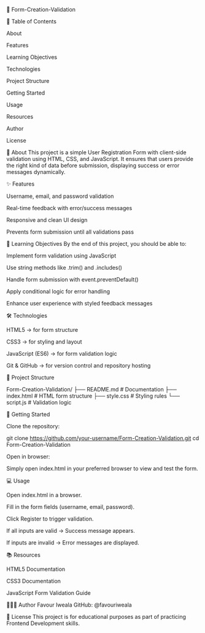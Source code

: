 📝 Form-Creation-Validation

📑 Table of Contents

About

Features

Learning Objectives

Technologies

Project Structure

Getting Started

Usage

Resources

Author

License

📌 About
This project is a simple User Registration Form with client-side validation using HTML, CSS, and JavaScript. It ensures that users provide the right kind of data before submission, displaying success or error messages dynamically.

✨ Features

Username, email, and password validation

Real-time feedback with error/success messages

Responsive and clean UI design

Prevents form submission until all validations pass

🎯 Learning Objectives
By the end of this project, you should be able to:

Implement form validation using JavaScript

Use string methods like .trim() and .includes()

Handle form submission with event.preventDefault()

Apply conditional logic for error handling

Enhance user experience with styled feedback messages

🛠️ Technologies

HTML5 → for form structure

CSS3 → for styling and layout

JavaScript (ES6) → for form validation logic

Git & GitHub → for version control and repository hosting

📁 Project Structure

Form-Creation-Validation/
├── README.md       # Documentation
├── index.html      # HTML form structure
├── style.css       # Styling rules
└── script.js       # Validation logic


🚀 Getting Started

Clone the repository:

git clone https://github.com/your-username/Form-Creation-Validation.git
cd Form-Creation-Validation


Open in browser:

Simply open index.html in your preferred browser to view and test the form.

💻 Usage

Open index.html in a browser.

Fill in the form fields (username, email, password).

Click Register to trigger validation.

If all inputs are valid → Success message appears.

If inputs are invalid → Error messages are displayed.

📚 Resources

HTML5 Documentation

CSS3 Documentation

JavaScript Form Validation Guide

👨🏽‍💻 Author
Favour Iweala
GitHub: @favouriweala

📄 License
This project is for educational purposes as part of practicing Frontend Development skills.